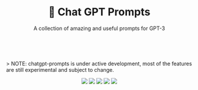 <p align="center">
  <h1 align="center"><b>🤖 Chat GPT Prompts</b></h1>
  <p align="center">
  A collection of amazing and useful prompts for GPT-3
    </p>
    <br />
</p>
<br/>
<br/>
> NOTE: chatgpt-prompts is under active development, most of the features are still experimental and subject to change.

<p align="center">    
    <img src="https://img.shields.io/github/package-json/v/pacholoamit/chatgpt-prompts" />
    <img src="https://img.shields.io/badge/%3C%2F%3E-TypeScript-%230074c1.svg" />
    <img src="https://img.shields.io/github/actions/workflow/status/pacholoamit/chatgpt-prompts/publish.yml" />
    <img src="https://img.shields.io/github/license/pacholoamit/chatgpt-prompts" />
    <img src="https://img.shields.io/node/v/chatgpt-prompts">
</p>

